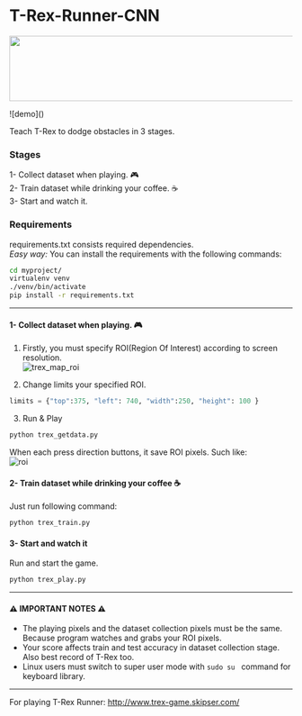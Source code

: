 # T-Rex-Runner-CNN

<p align="center">
  <img width="694" height="116" src="https://user-images.githubusercontent.com/39219223/109692329-7189c880-7b99-11eb-8402-f42863a9d31a.gif">
</p>
![demo]()  

Teach T-Rex to dodge obstacles in 3 stages.  
  
### Stages
1- Collect dataset when playing. :video_game:  
2- Train dataset while drinking your coffee. :coffee:  
3- Start and watch it.  


### Requirements

requirements.txt consists required dependencies.  
*Easy way:*  You can install the requirements with the following commands:
```bash
cd myproject/
virtualenv venv
./venv/bin/activate
pip install -r requirements.txt
```
***

#### 1- Collect dataset when playing. :video_game:  

1. Firstly, you must specify ROI(Region Of Interest) according to screen resolution.  
![trex_map_roi](https://user-images.githubusercontent.com/39219223/109534360-52713500-7acc-11eb-9181-237cbc6c0c34.png)  

2. Change limits your specified ROI.  
```python
limits = {"top":375, "left": 740, "width":250, "height": 100 }
```  
3. Run & Play  
```bash
python trex_getdata.py
```  

When each press direction buttons, it save ROI pixels. Such like:  
![roi](https://user-images.githubusercontent.com/39219223/109530250-8e55cb80-7ac7-11eb-8f01-7881a0c517f2.png)


#### 2- Train dataset while drinking your coffee :coffee:  

Just run following command:  
```bash
python trex_train.py
```  


#### 3- Start and watch it   

Run and start the game.  
```bash
python trex_play.py
```  

---

#### :warning: IMPORTANT NOTES  :warning:

- The playing pixels and the dataset collection pixels must be the same. Because program watches and grabs your ROI pixels.
- Your score affects train and test accuracy in dataset collection stage. Also best record of T-Rex too.  
- Linux users must switch to super user mode with  ```sudo su ``` command for keyboard library. 

---

For playing T-Rex Runner: 
http://www.trex-game.skipser.com/
